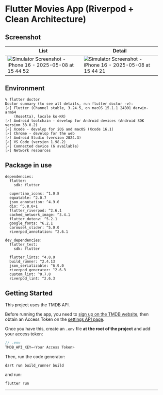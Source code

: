 # Flutter Movies App (Riverpod + Clean Architecture)

## Screenshot
|List|Detail|
|---|---|
|![Simulator Screenshot - iPhone 16 - 2025-05-08 at 15 44 52](https://github.com/user-attachments/assets/43ad5d0d-da51-4e5e-8c10-29f84ed92af1)|![Simulator Screenshot - iPhone 16 - 2025-05-08 at 15 44 21](https://github.com/user-attachments/assets/fcb0c10e-186b-4d51-b99c-750d3709a4b1)|

## Environment
```
% flutter doctor
Doctor summary (to see all details, run flutter doctor -v):
[✓] Flutter (Channel stable, 3.24.5, on macOS 15.1.1 24B91 darwin-arm64
    (Rosetta), locale ko-KR)
[✓] Android toolchain - develop for Android devices (Android SDK version 33.0.2)
[✓] Xcode - develop for iOS and macOS (Xcode 16.1)
[✓] Chrome - develop for the web
[✓] Android Studio (version 2024.3)
[✓] VS Code (version 1.98.2)
[✓] Connected device (6 available)            
[✓] Network resources
```

## Package in use
```
dependencies:
  flutter:
    sdk: flutter

  cupertino_icons: ^1.0.8
  equatable: ^2.0.7
  json_annotation: ^4.9.0
  dio: ^5.8.0+1
  flutter_riverpod: ^2.6.1
  cached_network_image: ^3.4.1
  flutter_dotenv: ^5.2.1
  google_fonts: ^6.2.1
  carousel_slider: ^5.0.0
  riverpod_annotation: ^2.6.1

dev_dependencies:
  flutter_test:
    sdk: flutter

  flutter_lints: ^4.0.0
  build_runner: ^2.4.13
  json_serializable: ^6.9.0
  riverpod_generator: ^2.6.3
  custom_lint: ^0.7.0
  riverpod_lint: ^2.6.3
```

## Getting Started

This project uses the TMDB API.

Before running the app, you need to [sign up on the TMDB website](https://www.themoviedb.org/signup), then obtain an Access Token on the [settings API page](https://www.themoviedb.org/settings/api).

Once you have this, create an `.env` file **at the root of the project** and add your access token:

```dart
// .env
TMDB_API_KEY=<Your Access Token>
```

Then, run the code generator:

```
dart run build_runner build
```

and run:
```
flutter run
```

----

